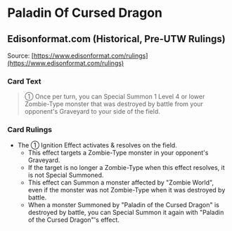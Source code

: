 # Paladin Of Cursed Dragon

## Edisonformat.com (Historical, Pre-UTW Rulings)

Source: [https://www.edisonformat.com/rulings](https://www.edisonformat.com/rulings)

### Card Text

> ① Once per turn, you can Special Summon 1 Level 4 or lower Zombie-Type monster that was destroyed by battle from your opponent's Graveyard to your side of the field.

### Card Rulings

*   The ① Ignition Effect activates & resolves on the field.
    *   This effect targets a Zombie-Type monster in your opponent's Graveyard.
    *   If the target is no longer a Zombie-Type when this effect resolves, it is not Special Summoned.
    *   This effect can Summon a monster affected by "Zombie World", even if the monster was not Zombie-Type when it was destroyed by battle.
    *   When a monster Summoned by "Paladin of the Cursed Dragon" is destroyed by battle, you can Special Summon it again with "Paladin of the Cursed Dragon"'s effect.
